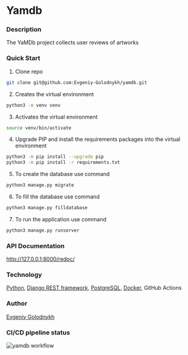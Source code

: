 # Yamdb

### Description
The YaMDb project collects user reviews of artworks

### Quick Start
1. Clone repo
```bash
git clone git@github.com:Evgeniy-Golodnykh/yamdb.git
```
2. Creates the virtual environment
```bash
python3 -m venv venv
```
3. Activates the virtual environment
```bash
source venv/bin/activate
```
4. Upgrade PIP and install the requirements packages into the virtual environment
```bash
python3 -m pip install --upgrade pip
python3 -m pip install -r requirements.txt
```
5. To create the database use command
```bash
python3 manage.py migrate
```
6. To fill the database use command
```bash
python3 manage.py filldatabase
```
7. To run the application use command
```bash
python3 manage.py runserver
```

### API Documentation
http://127.0.0.1:8000/redoc/

### Technology
[Python](https://www.python.org), [Django REST framework](https://www.django-rest-framework.org), [PostgreSQL](https://www.postgresql.org/), [Docker](https://www.docker.com/), GitHub Actions

### Author
[Evgeniy Golodnykh](https://github.com/Evgeniy-Golodnykh)

### CI/CD pipeline status
![yamdb workflow](https://github.com/Evgeniy-Golodnykh/yamdb_final/actions/workflows/yamdb_workflow.yml/badge.svg)
